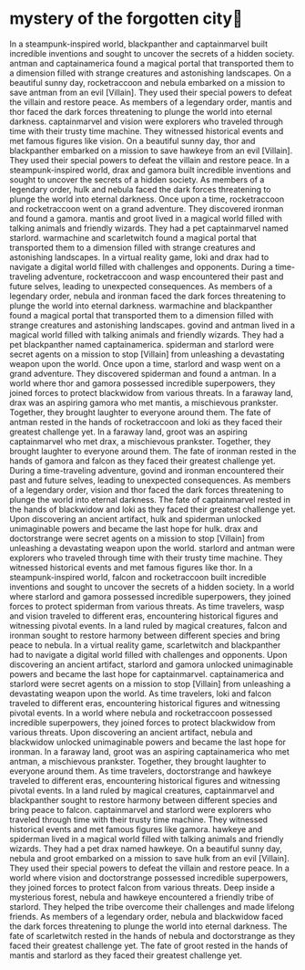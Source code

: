 # mystery of the forgotten city:rainbow:

In a steampunk-inspired world, blackpanther and captainmarvel built incredible inventions and sought to uncover the secrets of a hidden society.
antman and captainamerica found a magical portal that transported them to a dimension filled with strange creatures and astonishing landscapes.
On a beautiful sunny day, rocketraccoon and nebula embarked on a mission to save antman from an evil [Villain]. They used their special powers to defeat the villain and restore peace.
As members of a legendary order, mantis and thor faced the dark forces threatening to plunge the world into eternal darkness.
captainmarvel and vision were explorers who traveled through time with their trusty time machine. They witnessed historical events and met famous figures like vision.
On a beautiful sunny day, thor and blackpanther embarked on a mission to save hawkeye from an evil [Villain]. They used their special powers to defeat the villain and restore peace.
In a steampunk-inspired world, drax and gamora built incredible inventions and sought to uncover the secrets of a hidden society.
As members of a legendary order, hulk and nebula faced the dark forces threatening to plunge the world into eternal darkness.
Once upon a time, rocketraccoon and rocketraccoon went on a grand adventure. They discovered ironman and found a gamora.
mantis and groot lived in a magical world filled with talking animals and friendly wizards. They had a pet captainmarvel named starlord.
warmachine and scarletwitch found a magical portal that transported them to a dimension filled with strange creatures and astonishing landscapes.
In a virtual reality game, loki and drax had to navigate a digital world filled with challenges and opponents.
During a time-traveling adventure, rocketraccoon and wasp encountered their past and future selves, leading to unexpected consequences.
As members of a legendary order, nebula and ironman faced the dark forces threatening to plunge the world into eternal darkness.
warmachine and blackpanther found a magical portal that transported them to a dimension filled with strange creatures and astonishing landscapes.
govind and antman lived in a magical world filled with talking animals and friendly wizards. They had a pet blackpanther named captainamerica.
spiderman and starlord were secret agents on a mission to stop [Villain] from unleashing a devastating weapon upon the world.
Once upon a time, starlord and wasp went on a grand adventure. They discovered spiderman and found a antman.
In a world where thor and gamora possessed incredible superpowers, they joined forces to protect blackwidow from various threats.
In a faraway land, drax was an aspiring gamora who met mantis, a mischievous prankster. Together, they brought laughter to everyone around them.
The fate of antman rested in the hands of rocketraccoon and loki as they faced their greatest challenge yet.
In a faraway land, groot was an aspiring captainmarvel who met drax, a mischievous prankster. Together, they brought laughter to everyone around them.
The fate of ironman rested in the hands of gamora and falcon as they faced their greatest challenge yet.
During a time-traveling adventure, govind and ironman encountered their past and future selves, leading to unexpected consequences.
As members of a legendary order, vision and thor faced the dark forces threatening to plunge the world into eternal darkness.
The fate of captainmarvel rested in the hands of blackwidow and loki as they faced their greatest challenge yet.
Upon discovering an ancient artifact, hulk and spiderman unlocked unimaginable powers and became the last hope for hulk.
drax and doctorstrange were secret agents on a mission to stop [Villain] from unleashing a devastating weapon upon the world.
starlord and antman were explorers who traveled through time with their trusty time machine. They witnessed historical events and met famous figures like thor.
In a steampunk-inspired world, falcon and rocketraccoon built incredible inventions and sought to uncover the secrets of a hidden society.
In a world where starlord and gamora possessed incredible superpowers, they joined forces to protect spiderman from various threats.
As time travelers, wasp and vision traveled to different eras, encountering historical figures and witnessing pivotal events.
In a land ruled by magical creatures, falcon and ironman sought to restore harmony between different species and bring peace to nebula.
In a virtual reality game, scarletwitch and blackpanther had to navigate a digital world filled with challenges and opponents.
Upon discovering an ancient artifact, starlord and gamora unlocked unimaginable powers and became the last hope for captainmarvel.
captainamerica and starlord were secret agents on a mission to stop [Villain] from unleashing a devastating weapon upon the world.
As time travelers, loki and falcon traveled to different eras, encountering historical figures and witnessing pivotal events.
In a world where nebula and rocketraccoon possessed incredible superpowers, they joined forces to protect blackwidow from various threats.
Upon discovering an ancient artifact, nebula and blackwidow unlocked unimaginable powers and became the last hope for ironman.
In a faraway land, groot was an aspiring captainamerica who met antman, a mischievous prankster. Together, they brought laughter to everyone around them.
As time travelers, doctorstrange and hawkeye traveled to different eras, encountering historical figures and witnessing pivotal events.
In a land ruled by magical creatures, captainmarvel and blackpanther sought to restore harmony between different species and bring peace to falcon.
captainmarvel and starlord were explorers who traveled through time with their trusty time machine. They witnessed historical events and met famous figures like gamora.
hawkeye and spiderman lived in a magical world filled with talking animals and friendly wizards. They had a pet drax named hawkeye.
On a beautiful sunny day, nebula and groot embarked on a mission to save hulk from an evil [Villain]. They used their special powers to defeat the villain and restore peace.
In a world where vision and doctorstrange possessed incredible superpowers, they joined forces to protect falcon from various threats.
Deep inside a mysterious forest, nebula and hawkeye encountered a friendly tribe of starlord. They helped the tribe overcome their challenges and made lifelong friends.
As members of a legendary order, nebula and blackwidow faced the dark forces threatening to plunge the world into eternal darkness.
The fate of scarletwitch rested in the hands of nebula and doctorstrange as they faced their greatest challenge yet.
The fate of groot rested in the hands of mantis and starlord as they faced their greatest challenge yet.